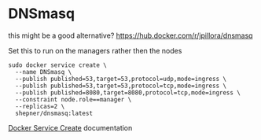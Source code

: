 # DNSmasq

this might be a good alternative?  https://hub.docker.com/r/jpillora/dnsmasq

Set this to run on the managers rather then the nodes
``` shell
sudo docker service create \
  --name DNSmasq \
  --publish published=53,target=53,protocol=udp,mode=ingress \
  --publish published=53,target=53,protocol=tcp,mode=ingress \
  --publish published=8080,target=8080,protocol=tcp,mode=ingress \
  --constraint node.role==manager \
  --replicas=2 \
  shepner/dnsmasq:latest
```

[Docker Service Create](https://docs.docker.com/engine/reference/commandline/service_create/) documentation


